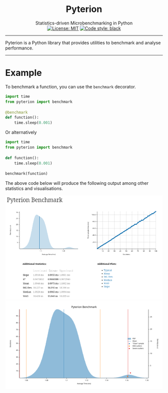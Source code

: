 <h1 align="center">Pyterion</h1>
<div align="center">Statistics-driven Microbenchmarking in Python</div>

<div align="center">
<a href="https://github.com/psf/black/blob/main/LICENSE"><img alt="License: MIT" src="https://black.readthedocs.io/en/stable/_static/license.svg"></a>
<a href="https://github.com/psf/black"><img alt="Code style: black" src="https://img.shields.io/badge/code%20style-black-000000.svg"></a>
</div>

-----

Pyterion is a Python library that provides utilities to benchmark and analyse performance.

------

# Example
To benchmark a function, you can use the `benchmark` decorator.

```python
import time
from pyterion import benchmark

@benchmark
def function():
    time.sleep(0.001)
```
Or alternatively
```python
import time
from pyterion import benchmark

def function():
    time.sleep(0.001)

benchmark(function)
```

The above code below will produce the following output among other statistics and visualisations.

![Example Benchmark](docs/images/example-benchmark.png)
![Example Benchmark](docs/images/example-benchmark-pdf.svg)


